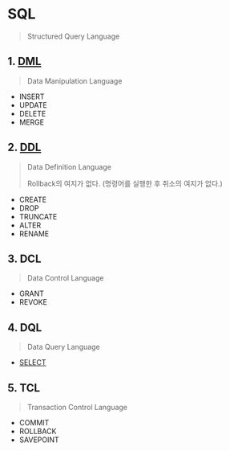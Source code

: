 # SQL

> Structured Query Language

## 1. [DML](./DML.md)

> Data Manipulation Language

* INSERT
* UPDATE
* DELETE
* MERGE

## 2. [DDL](./DDL.md)

> Data Definition Language
>
> Rollback의 여지가 없다. (명령어를 실행한 후 취소의 여지가 없다.)

* CREATE
* DROP
* TRUNCATE
* ALTER
* RENAME

## 3. DCL

>Data Control Language

* GRANT
* REVOKE

## 4. DQL

> Data Query Language

* [SELECT](./Select.md)

## 5. TCL

> Transaction Control Language

* COMMIT
* ROLLBACK
* SAVEPOINT